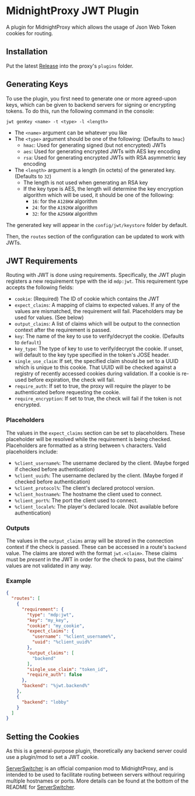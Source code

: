 # MidnightProxy JWT Plugin
A plugin for MidnightProxy which allows the usage of Json Web Token cookies for routing.

## Installation
Put the latest [Release](https://github.com/wallenjos01/MidnightProxy/releases/) into the proxy's `plugins` folder.

## Generating Keys
To use the plugin, you first need to generate one or more agreed-upon keys, which can be given to backend servers for
signing or encrypting tokens. To do this, run the following command in the console:
```
jwt genKey <name> -t <type> -l <length>
```
- The `<name>` argument can be whatever you like
- The `<type>` argument should be one of the following: (Defaults to `hmac`)
  - `hmac`: Used for generating signed (but not encrypted) JWTs
  - `aes`: Used for generating encrypted JWTs with AES key encoding
  - `rsa`: Used for generating encrypted JWTs with RSA asymmetric key encoding
- The `<length>` argument is a length (in octets) of the generated key. (Defaults to `32`)
  - The length is not used when generating an RSA key
  - If the key type is AES, the length will determine the key encryption algorithm which will be used, it should be one
of the following:
    - `16`: for the `A128KW` algorithm
    - `24`: for the `A192KW` algorithm
    - `32`: for the `A256KW` algorithm

The generated key will appear in the `config/jwt/keystore` folder by default.

Then, the `routes` section of the configuration can be updated to work with JWTs.

## JWT Requirements
Routing with JWT is done using requirements. Specifically, the JWT plugin registers a new requirement type with the id
`mdp:jwt`. This requirement type accepts the following fields:
- `cookie`: (Required) The ID of cookie which contains the JWT
- `expect_claims`: A mapping of claims to expected values. If any of the values are mismatched, the requirement will fail. 
Placeholders may be used for values. (See below)
- `output_claims`: A list of claims which will be output to the connection context after the requirement is passed.
- `key`: The name of the key to use to verify/decrypt the cookie. (Defaults to `default`)
- `key_type`: The type of key to use to verify/decrypt the cookie. If unset, will default to the key type specified in the
token's JOSE header.
- `single_use_claim`: If set, the specified claim should be set to a UUID which is unique to this cookie. That UUID will 
be checked against a registry of recently accessed cookies during validation. If a cookie is re-used before expiration, 
the check will fail.
- `require_auth`: If set to true, the proxy will require the player to be authenticated before requesting the cookie.
- `require_encryption`: If set to true, the check will fail if the token is not encrypted.

### Placeholders
The values in the `expect_claims` section can be set to placeholders. These placeholder will be resolved while the requirement
is being checked. Placeholders are formatted as a string between `%` characters. Valid placeholders include:
- `%client_username%`: The username declared by the client. (Maybe forged if checked before authentication) 
- `%client_uuid%`: The username declared by the client. (Maybe forged if checked before authentication) 
- `%client_protocol%`: The client's declared protocol version.
- `%client_hostname%`: The hostname the client used to connect.
- `%client_port%`: The port the client used to connect.
- `%client_locale%`: The player's declared locale. (Not available before authentication)

### Outputs
The values in the `output_claims` array will be stored in the connection context if the check is passed. These can be
accessed in a route's `backend` value. The claims are stored with the format `jwt.<claim>`. These claims must be *present*
in the JWT in order for the check to pass, but the claims' values are not validated in any way.

### Example
```json
{
  "routes": [
    {
      "requirement": {
        "type": "mdp:jwt",
        "key": "my_key",
        "cookie": "my_cookie",
        "expect_claims": {
          "username": "%client_username%",
          "uuid": "%client_uuid%"
        },
        "output_claims": [
          "backend"
        ],
        "single_use_claim": "token_id",
        "require_auth": false
      },
      "backend": "%jwt.backend%"
    },
    {
      "backend": "lobby"
    }
  ]
}
```

## Setting the Cookies
As this is a general-purpose plugin, theoretically any backend server could use a plugin/mod to set a JWT cookie.

[ServerSwitcher](https://github.com/wallenjos01/ServerSwitcher) is an official companion mod to MidnightProxy, and is intended
to be used to facilitate routing between servers without requiring multiple hostnames or ports.
More details can be found at the bottom of the README for [ServerSwitcher](https://github.com/wallenjos01/ServerSwitcher).